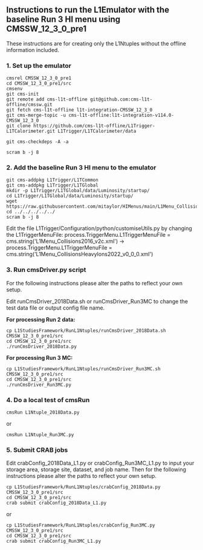 ## Instructions to run the L1Emulator with the baseline Run 3 HI menu using CMSSW_12_3_0_pre1

These instructions are for creating only the L1Ntuples without the offline information included.

### 1. Set up the emulator

```
cmsrel CMSSW_12_3_0_pre1
cd CMSSW_12_3_0_pre1/src
cmsenv
git cms-init
git remote add cms-l1t-offline git@github.com:cms-l1t-offline/cmssw.git
git fetch cms-l1t-offline l1t-integration-CMSSW_12_3_0
git cms-merge-topic -u cms-l1t-offline:l1t-integration-v114.0-CMSSW_12_3_0
git clone https://github.com/cms-l1t-offline/L1Trigger-L1TCalorimeter.git L1Trigger/L1TCalorimeter/data

git cms-checkdeps -A -a

scram b -j 8
```

### 2. Add the baseline Run 3 HI menu to the emulator

```
git cms-addpkg L1Trigger/L1TCommon
git cms-addpkg L1Trigger/L1TGlobal
mkdir -p L1Trigger/L1TGlobal/data/Luminosity/startup/
cd L1Trigger/L1TGlobal/data/Luminosity/startup/
wget https://raw.githubusercontent.com/mitaylor/HIMenus/main/L1Menu_CollisionsHeavyIons2022_v0_0_0.xml
cd ../../../../../
scram b -j 8
```

Edit the file L1Trigger/Configuration/python/customiseUtils.py by changing the L1TriggerMenuFile: process.TriggerMenu.L1TriggerMenuFile = cms.string('L1Menu_Collisions2016_v2c.xml') → process.TriggerMenu.L1TriggerMenuFile = cms.string('L1Menu_CollisionsHeavyIons2022_v0_0_0.xml')

### 3. Run cmsDriver.py script

For the following instructions please alter the paths to reflect your own setup.

Edit runCmsDriver_2018Data.sh or runCmsDriver_Run3MC to change the test data file or output config file name.

**For processing Run 2 data:**

```
cp L1StudiesFramework/RunL1Ntuples/runCmsDriver_2018Data.sh CMSSW_12_3_0_pre1/src
cd CMSSW_12_3_0_pre1/src
./runCmsDriver_2018Data.py
```

**For processing Run 3 MC:**

```
cp L1StudiesFramework/RunL1Ntuples/runCmsDriver_Run3MC.sh CMSSW_12_3_0_pre1/src
cd CMSSW_12_3_0_pre1/src
./runCmsDriver_Run3MC.py
```

### 4. Do a local test of cmsRun

```
cmsRun L1Ntuple_2018Data.py
```

or

```
cmsRun L1Ntuple_Run3MC.py
```

### 5. Submit CRAB jobs

Edit crabConfig_2018Data_L1.py or crabConfig_Run3MC_L1.py to input your storage area, storage site, dataset, and job name. Then for the following instructions please alter the paths to reflect your own setup.

```
cp L1StudiesFramework/RunL1Ntuples/crabConfig_2018Data.py CMSSW_12_3_0_pre1/src
cd CMSSW_12_3_0_pre1/src
crab submit crabConfig_2018Data_L1.py
```

or

```
cp L1StudiesFramework/RunL1Ntuples/crabConfig_Run3MC.py CMSSW_12_3_0_pre1/src
cd CMSSW_12_3_0_pre1/src
crab submit crabConfig_Run3MC_L1.py
```

